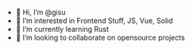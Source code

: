 - 👋 Hi, I’m @gisu
- 👀 I’m interested in Frontend Stuff, JS, Vue, Solid
- 🌱 I’m currently learning Rust
- 💞️ I’m looking to collaborate on opensource projects

<!---
gisu/gisu is a ✨ special ✨ repository because its `README.md` (this file) appears on your GitHub profile.
You can click the Preview link to take a look at your changes.
--->
